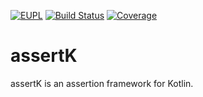 [![EUPL](https://img.shields.io/badge/license-EUPL%201.2-brightgreen.svg)](https://joinup.ec.europa.eu/collection/eupl/eupl-text-11-12)
[![Build Status](https://travis-ci.org/robstoll/assertK.svg?branch=master)](https://travis-ci.org/robstoll/assertK)
[![Coverage](https://codecov.io/github/robstoll/assertK/coverage.svg?branch=master)](https://codecov.io/github/robstoll/assertK?branch=master)

# assertK
assertK is an assertion framework for Kotlin.